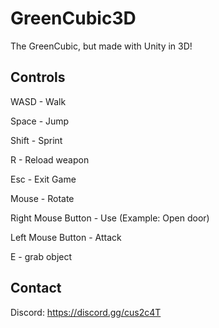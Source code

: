 # GreenCubic3D
 The GreenCubic, but made with Unity in 3D!

## Controls
 WASD - Walk
 
 Space - Jump
 
 Shift - Sprint
 
 R - Reload weapon
 
 Esc - Exit Game
 
 Mouse - Rotate

 Right Mouse Button - Use (Example: Open door)

 Left Mouse Button - Attack

 E - grab object

## Contact
 Discord: https://discord.gg/cus2c4T
